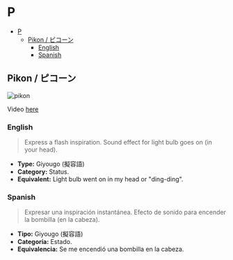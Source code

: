 # P

- [P](#p)
  - [Pikon / ピコーン](#pikon--ピコーン)
    - [English](#english)
    - [Spanish](#spanish)

## Pikon / ピコーン

![pikon](https://alu-web-herokuapp-com.global.ssl.fastly.net/cropped_images/BToI25TAYqTVZmjrEt3IgCeFpbq1/c_1568600965154?height=600&auto=webp)

Video [here](https://www.youtube.com/watch?v=cL6DfTodMCI)

### English

> Express a flash inspiration.
> Sound effect for light bulb goes on (in your head).

- **Type:** Giyougo (擬容語)
- **Category:** Status.
- **Equivalent:** Light bulb went on in my head or "ding-ding".

### Spanish

> Expresar una inspiración instantánea.
> Efecto de sonido para encender la bombilla (en la cabeza).

- **Tipo:** Giyougo (擬容語)
- **Categoría:** Estado.
- **Equivalencia:** Se me encendió una bombilla en la cabeza.